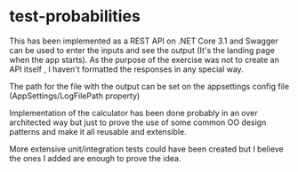 # test-probabilities

This has been implemented as a REST API on .NET Core 3.1 and Swagger can be used to enter the inputs and see the output (It's the landing page when the app starts). As the purpose of the exercise was not to create an API itself , I haven't formatted the responses in any special way.

The path for the file with the output can be set on the appsettings config file (AppSettings/LogFilePath property)

Implementation of the calculator has been done probably in an over architected way but just to prove the use of some common OO design patterns and make it all reusable and extensible. 

More extensive unit/integration tests could have been created but I believe the ones I added are enough to prove the idea.
